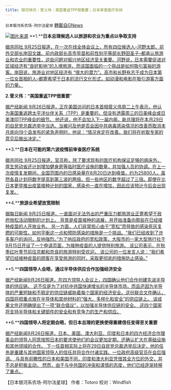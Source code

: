 ```yaml
---
title: 银河快讯：菅义伟：美国重返TPP很重要；日本审查医疗系统
---
```

`日本银河系农场-阿尔法星球` [轉載自GNews](https://gnews.org/zh-hans/1556030/)

![](https://assets.gnews.org/wp-content/uploads/2021/09/图片1-83.png)[图片来源](https://english.kyodonews.net/)
**1.****日本总理候选人以旅游和农业为重点以争取支持**

[据共同社  9月25日报道，在一次在线全体会议上，所有四位候选人–河野太郎、前外交部长岸田文雄、前内政部长高市早苗和前性别平等部长野田圣子–都承认旅游业和农业的重要性，这些问题对振兴地区经济至关重要。河野说，日本需要促进对区域经济有“良好影响”的入境旅游，而该国面临的一个挑战是如何吸引富裕的游客。岸田说，旅游业对地区经济有 “很大的潜力”。高市和长野有志于成为日本第一位女首相的人–都寄希望于日本的流行文化形式，如动漫和电影在吸引游客方面的力量。](https://english.kyodonews.net/news/2021/09/2e7fa3fc1e4f-pm-hopefuls-rally-local-support-with-focus-on-tourism-agriculture.html)

**2.菅义伟：“美国重返TPP很重要**”

[据产经新闻 9月26日报道，正在美国访问的日本首相菅义伟周二上午表示，他认为美国重返跨太平洋伙伴关系（TPP）是重要的，但没有透露周三的日美峰会或日美澳印TPP峰会的细节。 他还说，他不会加入下一届内阁，新总理将在本月29日的自民党总裁选举中当选。当被问及他是否会因中共病毒感染情况的改善而取消本月底向19个县发布的紧急声明时，他说：“情况肯定在改善。我们将在听取专家的意见后做出决定。”](https://news.yahoo.co.jp/articles/7abec5a49f44bf0ea31f12a30a95476d2ec45701)

**3.****日本在可能的第六波疫情前审查医疗系统**

[据共同社  9月25日报道，官员称，除了要求现有的医疗机构保证足够的病床外，厚生劳动省还计划增加健身房等临时医疗设施的数量，并加强人员的协调。在上一次疫情复发期间，全国范围内的日感染量在8月20日达到峰值，约为25800人。虽然各县计划将数字提高到第三波的两倍，但一些地区的数字超过了三倍。即使在比日本更早推出疫苗接种计划的国家，感染也一直在增加，因此应该预计今后会出现复发。](https://english.kyodonews.net/news/2021/09/3e3930cb1639-japan-reviews-medical-system-ahead-of-possible-6th-covid-wave.html)

**4.****旅游业希望放宽限制**

[据每日新闻 9月25日报道，一直面对无法外出的严重压力都旅游业正寄希望于政府放松活动限制的计划上。 背景是疫苗接种的进展，并开始准备向那些在已经接种疫苗的人开放业务。 另一方面，人们非常担心由于“宽松”而导致的感染死灰复燃的可能性，如何平衡这一点和预防感染的措施是一个挑战。“我们已经收到了许多客户的询问，反响强烈。”为了响应政府的宽松政策，大阪市的一家大型旅行社于9月15日开设了一个申请页面，为接种疫苗的人提供特别旅游。 该公司表示，在秋季红叶季节前往京都和奈良的旅游特别受欢迎。 该公司的一位发言人说：“我们希望已经接种疫苗的顾客在享受旅游的同时，采取更彻底的措施防止感染。”](https://news.yahoo.co.jp/articles/a1783dd16573efd6332a287a8f1f58fe3a84661d)

**5.****四国领导人会晤，通过半导体供应合作加强经济安全**

[据产经新闻9月26日报道，在四方领导人会议上，四国确认他们合作创建先进半导体的供应链。 这不仅是为了对抗中共国快速增长的半导体市场，而且还因为半导体的严重短缺和不稳定的供应链威胁着每个国家的经济安全。这份联合文件确认，四国将把重点放在半导体和其他材料的“强大、多样化和安全”的供应链上。 该成果文件还明确提出了一项“联合倡议”，以加强半导体供应链的安全。 这四个国家将支持半导体和关键部件的安全和有竞争力的生产和供应。](https://news.yahoo.co.jp/articles/795a11107bce83aad0e6091be5ced46923f834bc)

**6.****四国领导人将定期会晤，但日本总理的更换使得重建信任变得至关重要**

[据产经新闻9月26日报道，日本、美国、澳大利亚、印度和日本的四方经济合作理事会的领导人同意按照日本的要求使他们的会议更加定期，还确认扩大在基础设施和其他领域的合作。 下一任首相实际上将在29日自民党总裁选举后决定，他的任务是重建与其他国家领导人的信任并将合作付诸实践。一位政府高级官员在会后强调。 与具有前瞻性的日本和美国不同，印度和澳大利亚凭借其全方位的外交，并不总是积极主动。 然而，由于与中共国的冲突和谨慎的态度，他们已经逐渐转移了重点。](https://news.yahoo.co.jp/articles/9971af4fb1865e603e52314d0421ee96b7934049)

【日本银河系农场-阿尔法星球】
作者：Totoro
校对：Windfish
